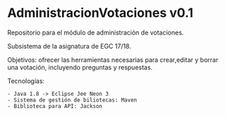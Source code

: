 # AdministracionVotaciones v0.1
Repositorio para el módulo de administración de votaciones.

Subsistema de la asignatura de EGC 17/18.

Objetivos: ofrecer las herramientas necesarias para crear,editar y borrar una votación, incluyendo preguntas y respuestas.

Tecnologías:

	- Java 1.8 -> Eclipse Jee Neon 3
	- Sistema de gestión de biliotecas: Maven
	- Biblioteca para API: Jackson

